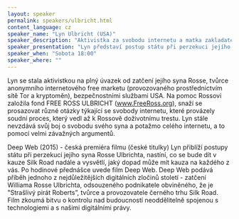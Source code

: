 ```yaml
---
layout: speaker
permalink: speakers/ulbricht.html
content_language: cz
speaker_name: "Lyn Ulbricht (USA)"
speaker_description: "Aktivistka za svobodu internetu a matka zakladatele freemarketu Silk Road Rosse Ulbrichta"
speaker_presentation: "Lyn představí postup státu při perzekuci jejího syna Rosse Ulbrichta, nastíní, co se bude dít v kauze Silk Road nadále a vysvětlí, jaký dopad může mít kauza na každého z vás."
speaker_when: "Sobota 18:00"
speaker_where: ""
---
```


Lyn se stala aktivistkou na plný úvazek od zatčení jejího syna Rosse, tvůrce anonymního internetového free marketu (provozovaného prostřednictvím sítě Tor a kryptoměn), bezpečnostními službami USA. Na pomoc Rossovi založila fond FREE ROSS ULBRICHT (www.FreeRoss.org), snaží se prosazovat různé otázky týkající se svobody internetu, které provázely soudní proces, který vedl až k Rossově doživotnímu trestu. Lyn stále nevzdává svůj boj o svobodu svého syna a potažmo celého internetu, a to pomocí velmi závažných argumentů.

Deep Web (2015) - česká premiéra filmu (české titulky)
Lyn přiblíží postupy státu při perzekuci jejího syna Rosse Ulbrichta, nastíní, co se bude dít v kauze Silk Road nadále a vysvětlí, jaký dopad může mít kauza na každého z vás. Po hodinové přednášce uvede film Deep Web. Deep Web podává příběh jednoho z nejdůležitějších digitálních zločinů století - zatčení Williama Rosse Ulbrichta, odsouzeného podnikatele obviněného, že je "Strašlivý pirát Roberts”, tvůrce a provozovatele černého trhu Silk Road. Film zkoumá bitvu o kontrolu nad budoucností neoddělitelně spojenou s technologiemi a s našimi digitálními právy. 

